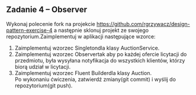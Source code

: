 ## Zadanie 4 – Observer 
Wykonaj polecenie fork na projekcie https://github.com/rgrzywacz/design-pattern-exercise-4 a następnie sklonuj projekt ze swojego repozytorium.Zaimplementuj w aplikacji następujące wzorce:   
1. Zaimplementuj wzorzec Singletondla klasy AuctionService.  
2. Zaimplementuj wzorzec Observertak aby po każdej ofercie licytacji do przedmiotu, była wysyłana notyfikacja do wszystkich klientów, którzy biorą udział w licytacji.  
3. Zaimplementuj wzorzec Fluent Builderdla klasy Auction.  
Po wykonaniu ćwiczenia, zatwierdź zmiany(git commit) i wyślij do repozytorium(git push).
